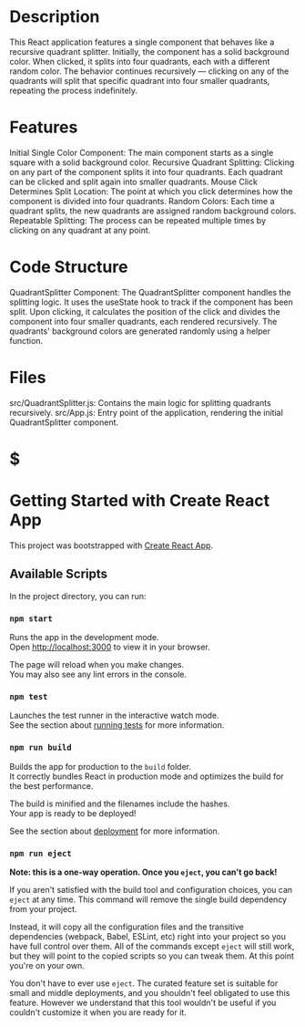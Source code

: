 

# Description
This React application features a single component that behaves like a recursive quadrant splitter. Initially, the component has a solid background color. When clicked, it splits into four quadrants, each with a different random color. The behavior continues recursively — clicking on any of the quadrants will split that specific quadrant into four smaller quadrants, repeating the process indefinitely.

# Features
Initial Single Color Component: The main component starts as a single square with a solid background color.
Recursive Quadrant Splitting: Clicking on any part of the component splits it into four quadrants. Each quadrant can be clicked and split again into smaller quadrants.
Mouse Click Determines Split Location: The point at which you click determines how the component is divided into four quadrants.
Random Colors: Each time a quadrant splits, the new quadrants are assigned random background colors.
Repeatable Splitting: The process can be repeated multiple times by clicking on any quadrant at any point.

# Code Structure
QuadrantSplitter Component:
The QuadrantSplitter component handles the splitting logic.
It uses the useState hook to track if the component has been split.
Upon clicking, it calculates the position of the click and divides the component into four smaller quadrants, each rendered recursively.
The quadrants' background colors are generated randomly using a helper function.

# Files
src/QuadrantSplitter.js: Contains the main logic for splitting quadrants recursively.
src/App.js: Entry point of the application, rendering the initial QuadrantSplitter component.


# $$$$$$$$$$$$$$$$$$$$$$$$$$$$$$$$$$$$$$$$$$$$$$$$$$$$$$$$$ #

# Getting Started with Create React App

This project was bootstrapped with [Create React App](https://github.com/facebook/create-react-app).

## Available Scripts

In the project directory, you can run:

### `npm start`

Runs the app in the development mode.\
Open [http://localhost:3000](http://localhost:3000) to view it in your browser.

The page will reload when you make changes.\
You may also see any lint errors in the console.

### `npm test`

Launches the test runner in the interactive watch mode.\
See the section about [running tests](https://facebook.github.io/create-react-app/docs/running-tests) for more information.

### `npm run build`

Builds the app for production to the `build` folder.\
It correctly bundles React in production mode and optimizes the build for the best performance.

The build is minified and the filenames include the hashes.\
Your app is ready to be deployed!

See the section about [deployment](https://facebook.github.io/create-react-app/docs/deployment) for more information.

### `npm run eject`

**Note: this is a one-way operation. Once you `eject`, you can't go back!**

If you aren't satisfied with the build tool and configuration choices, you can `eject` at any time. This command will remove the single build dependency from your project.

Instead, it will copy all the configuration files and the transitive dependencies (webpack, Babel, ESLint, etc) right into your project so you have full control over them. All of the commands except `eject` will still work, but they will point to the copied scripts so you can tweak them. At this point you're on your own.

You don't have to ever use `eject`. The curated feature set is suitable for small and middle deployments, and you shouldn't feel obligated to use this feature. However we understand that this tool wouldn't be useful if you couldn't customize it when you are ready for it.

